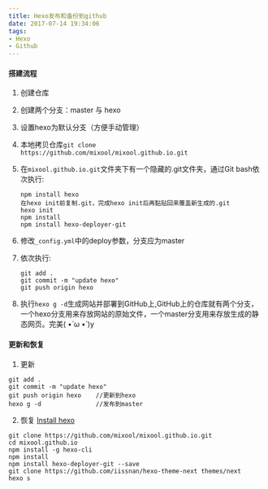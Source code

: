 ```yaml
---
title: Hexo发布和备份到github
date: 2017-07-14 19:34:06
tags: 
- Hexo
- Github
---
```

#### 搭建流程  

1. 创建仓库  

2. 创建两个分支：master 与 hexo

3. 设置hexo为默认分支（方便手动管理）

4. 本地拷贝仓库`git clone https://github.com/mixool/mixool.github.io.git`
<!--more-->

5. 在`mixool.github.io.git`文件夹下有一个隐藏的.git文件夹，通过Git bash依次执行:

   ```
   npm install hexo
   在hexo init前复制.git，完成hexo init后再黏贴回来覆盖新生成的.git
   hexo init
   npm install
   npm install hexo-deployer-git
   ```

6. 修改`_config.yml`中的deploy参数，分支应为master

7. 依次执行:
   ```
   git add .
   git commit -m "update hexo"
   git push origin hexo
   ```
8. 执行`hexo g -d`生成网站并部署到GitHub上,GitHub上的仓库就有两个分支，一个hexo分支用来存放网站的原始文件，一个master分支用来存放生成的静态网页。完美( •̀ ω •́ )y  


#### 更新和恢复

   1. 更新  
   ```
   git add .
   git commit -m "update hexo"
   git push origin hexo    //更新到hexo
   hexo g -d               //发布到master
   ```
   2. 恢复
  [Install hexo](https://hexo.io/zh-cn/docs/index.html#安装)
   ```
   git clone https://github.com/mixool/mixool.github.io.git
   cd mixool.github.io
   npm install -g hexo-cli
   npm install
   npm install hexo-deployer-git --save
   git clone https://github.com/iissnan/hexo-theme-next themes/next
   hexo s
   ```